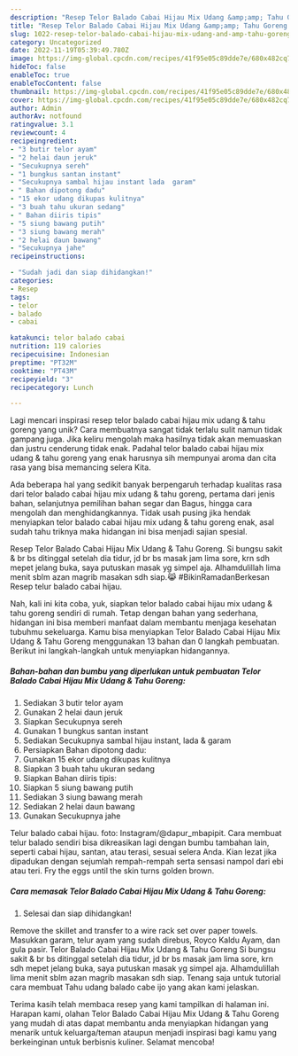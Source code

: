 ```yaml
---
description: "Resep Telor Balado Cabai Hijau Mix Udang &amp;amp; Tahu Goreng yang Lezat"
title: "Resep Telor Balado Cabai Hijau Mix Udang &amp;amp; Tahu Goreng yang Lezat"
slug: 1022-resep-telor-balado-cabai-hijau-mix-udang-and-amp-tahu-goreng-yang-lezat
category: Uncategorized
date: 2022-11-19T05:39:49.780Z
image: https://img-global.cpcdn.com/recipes/41f95e05c89dde7e/680x482cq70/telor-balado-cabai-hijau-mix-udang-tahu-goreng-foto-resep-utama.jpg
hideToc: false
enableToc: true
enableTocContent: false
thumbnail: https://img-global.cpcdn.com/recipes/41f95e05c89dde7e/680x482cq70/telor-balado-cabai-hijau-mix-udang-tahu-goreng-foto-resep-utama.jpg
cover: https://img-global.cpcdn.com/recipes/41f95e05c89dde7e/680x482cq70/telor-balado-cabai-hijau-mix-udang-tahu-goreng-foto-resep-utama.jpg
author: Admin
authorAv: notfound
ratingvalue: 3.1
reviewcount: 4
recipeingredient:
- "3 butir telor ayam"
- "2 helai daun jeruk"
- "Secukupnya sereh"
- "1 bungkus santan instant"
- "Secukupnya sambal hijau instant lada  garam"
- " Bahan dipotong dadu"
- "15 ekor udang dikupas kulitnya"
- "3 buah tahu ukuran sedang"
- " Bahan diiris tipis"
- "5 siung bawang putih"
- "3 siung bawang merah"
- "2 helai daun bawang"
- "Secukupnya jahe"
recipeinstructions:

- "Sudah jadi dan siap dihidangkan!"
categories:
- Resep
tags:
- telor
- balado
- cabai

katakunci: telor balado cabai 
nutrition: 119 calories
recipecuisine: Indonesian
preptime: "PT32M"
cooktime: "PT43M"
recipeyield: "3"
recipecategory: Lunch

---
```





Lagi mencari inspirasi resep telor balado cabai hijau mix udang &amp; tahu goreng yang unik? Cara membuatnya sangat tidak terlalu sulit namun tidak gampang juga. Jika keliru mengolah maka hasilnya tidak akan memuaskan dan justru cenderung tidak enak. Padahal telor balado cabai hijau mix udang &amp; tahu goreng yang enak harusnya sih mempunyai aroma dan cita rasa yang bisa memancing selera Kita.





Ada beberapa hal yang sedikit banyak berpengaruh terhadap kualitas rasa dari telor balado cabai hijau mix udang &amp; tahu goreng, pertama dari jenis bahan, selanjutnya pemilihan bahan segar dan Bagus, hingga cara mengolah dan menghidangkannya. Tidak usah pusing jika hendak menyiapkan telor balado cabai hijau mix udang &amp; tahu goreng enak,      asal sudah tahu triknya maka hidangan ini bisa menjadi sajian spesial.














Resep Telor Balado Cabai Hijau Mix Udang &amp; Tahu Goreng. Si bungsu sakit &amp; br bs ditinggal setelah dia tidur, jd br bs masak jam lima sore, krn sdh mepet jelang buka, saya putuskan masak yg simpel aja. Alhamdulillah lima menit sblm azan magrib masakan sdh siap.😹 #BikinRamadanBerkesan Resep telur balado cabai hijau.






Nah, kali ini kita coba, yuk, siapkan telor balado cabai hijau mix udang &amp; tahu goreng sendiri di rumah. Tetap dengan bahan yang sederhana, hidangan ini bisa memberi manfaat dalam membantu menjaga kesehatan tubuhmu sekeluarga. Kamu bisa menyiapkan Telor Balado Cabai Hijau Mix Udang &amp; Tahu Goreng menggunakan 13 bahan dan 0 langkah pembuatan. Berikut ini langkah-langkah untuk menyiapkan hidangannya.

<!--inarticleads1-->

##### Bahan-bahan dan bumbu yang diperlukan untuk pembuatan Telor Balado Cabai Hijau Mix Udang &amp; Tahu Goreng:

1. Sediakan 3 butir telor ayam
1. Gunakan 2 helai daun jeruk
1. Siapkan Secukupnya sereh
1. Gunakan 1 bungkus santan instant
1. Sediakan Secukupnya sambal hijau instant, lada &amp; garam
1. Persiapkan  Bahan dipotong dadu:
1. Gunakan 15 ekor udang dikupas kulitnya
1. Siapkan 3 buah tahu ukuran sedang
1. Siapkan  Bahan diiris tipis:
1. Siapkan 5 siung bawang putih
1. Sediakan 3 siung bawang merah
1. Sediakan 2 helai daun bawang
1. Gunakan Secukupnya jahe


Telur balado cabai hijau. foto: Instagram/@dapur_mbapipit. Cara membuat telur balado sendiri bisa dikreasikan lagi dengan bumbu tambahan lain, seperti cabai hijau, santan, atau terasi, sesuai selera Anda. Kian lezat jika dipadukan dengan sejumlah rempah-rempah serta sensasi nampol dari ebi atau teri. Fry the eggs until the skin turns golden brown. 

<!--inarticleads2-->

##### Cara memasak Telor Balado Cabai Hijau Mix Udang &amp; Tahu Goreng:


1. Selesai dan siap dihidangkan!

Remove the skillet and transfer to a wire rack set over paper towels. Masukkan garam, telur ayam yang sudah direbus, Royco Kaldu Ayam, dan gula pasir. Telor Balado Cabai Hijau Mix Udang &amp; Tahu Goreng Si bungsu sakit &amp; br bs ditinggal setelah dia tidur, jd br bs masak jam lima sore, krn sdh mepet jelang buka, saya putuskan masak yg simpel aja. Alhamdulillah lima menit sblm azan magrib masakan sdh siap. Tenang saja untuk tutorial cara membuat Tahu udang balado cabe ijo yang akan kami jelaskan. 

Terima kasih telah membaca resep yang kami tampilkan di halaman ini. Harapan kami, olahan Telor Balado Cabai Hijau Mix Udang &amp; Tahu Goreng yang mudah di atas dapat membantu anda menyiapkan hidangan yang menarik untuk keluarga/teman ataupun menjadi inspirasi bagi kamu yang berkeinginan untuk berbisnis kuliner. Selamat mencoba!
